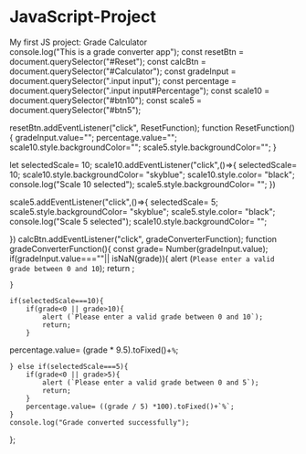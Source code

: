# JavaScript-Project
My first JS project: Grade Calculator
<br>
console.log("This is a grade converter app");
const resetBtn = document.querySelector("#Reset");
const calcBtn = document.querySelector("#Calculator");
const gradeInput = document.querySelector(".input input");
const percentage = document.querySelector(".input input#Percentage");
const scale10 = document.querySelector("#btn10");
const scale5 = document.querySelector("#btn5");

resetBtn.addEventListener("click", ResetFunction);
 function ResetFunction(){
    gradeInput.value="";
    percentage.value="";
     scale10.style.backgroundColor="";
      scale5.style.backgroundColor="";
 }


let selectedScale= 10;
scale10.addEventListener("click",()=>{
    selectedScale= 10;
    scale10.style.backgroundColor= "skyblue";
     scale10.style.color= "black";
    console.log("Scale 10 selected");
    scale5.style.backgroundColor= "";
})

scale5.addEventListener("click",()=>{
    selectedScale= 5;
    scale5.style.backgroundColor= "skyblue";
    scale5.style.color= "black";
    console.log("Scale 5 selected");
    scale10.style.backgroundColor= "";

})
calcBtn.addEventListener("click", gradeConverterFunction);
 function gradeConverterFunction(){
    const grade= Number(gradeInput.value);
    if(gradeInput.value===""|| isNaN(grade)){
        alert (`Please enter a valid grade between 0 and 10`);
        return ;

    } 
    
    if(selectedScale===10){
        if(grade<0 || grade>10){ 
            alert (`Please enter a valid grade between 0 and 10`);
            return;
        }
 percentage.value= (grade * 9.5).toFixed()+`%`;

    } else if(selectedScale===5){
        if(grade<0 || grade>5){
            alert (`Please enter a valid grade between 0 and 5`);
            return;
        }
        percentage.value= ((grade / 5) *100).toFixed()+`%`;
    }
    console.log("Grade converted successfully");
};
